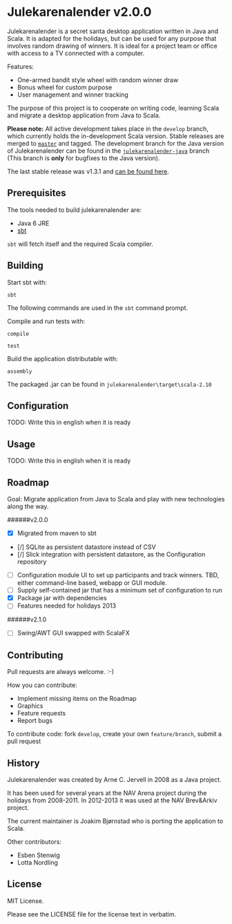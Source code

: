 Julekarenalender v2.0.0
=======================

Julekarenalender is a secret santa desktop application written in Java and Scala. It is adapted for the holidays, but can be used for any purpose that involves random drawing of winners. It is ideal for a project team or office with access to a TV connected with a computer.

Features:

* One-armed bandit style wheel with random winner draw
* Bonus wheel for custom purpose
* User management and winner tracking

The purpose of this project is to cooperate on writing code, learning Scala and migrate a desktop application from Java to Scala.

**Please note:** All active development takes place in the `develop` branch, which currently holds the in-development Scala version.
Stable releases are merged to [`master`](https://github.com/joakibj/julekarenalender/tree/master) and tagged. The development branch for the Java version of Julekarenalender can be found in the [`julekarenalender-java`](https://github.com/joakibj/julekarenalender/tree/julekarenalender-java) branch (This branch is **only** for bugfixes to the Java version).

The last stable release was v1.3.1 and [can be found here](https://github.com/joakibj/julekarenalender/releases/tag/v1.3.1).

Prerequisites
-------------

The tools needed to build julekarenalender are:

* Java 6 JRE
* [sbt](http://www.scala-sbt.org/)

`sbt` will fetch itself and the required Scala compiler.

Building
--------

Start sbt with:

    sbt

The following commands are used in the `sbt` command prompt.

Compile and run tests with:

    compile

    test

Build the application distributable with:

    assembly

The packaged .jar can be found in `julekarenalender\target\scala-2.10`

Configuration
-------------

TODO: Write this in english when it is ready

Usage
-----

TODO: Write this in english when it is ready

Roadmap
-------

Goal: Migrate application from Java to Scala and play with new technologies along the way.

######v2.0.0

- [x] Migrated from maven to sbt
- [/] SQLite as persistent datastore instead of CSV
- [/] Slick integration with persistent datastore, as the Configuration repository
- [ ] Configuration module UI to set up participants and track winners. TBD, either command-line based, webapp or GUI module.
- [ ] Supply self-contained jar that has a minimum set of configuration to run
- [x] Package jar with dependencies
- [ ] Features needed for holidays 2013

######v2.1.0

- [ ] Swing/AWT GUI swapped with ScalaFX

Contributing
------------

Pull requests are always welcome. :-)

How you can contribute:

* Implement missing items on the Roadmap
* Graphics
* Feature requests
* Report bugs

To contribute code: fork `develop`, create your own `feature/branch`, submit a pull request

History
-------

Julekarenalender was created by Arne C. Jervell in 2008 as a Java project.

It has been used for several years at the NAV Arena project during the holidays from 2008-2011. In 2012-2013 it was used at the NAV Brev&Arkiv project.

The current maintainer is Joakim Bjørnstad who is porting the application to Scala.

Other contributors:

* Esben Stenwig
* Lotta Nordling

License
-------

MIT License.

Please see the LICENSE file for the license text in verbatim.

